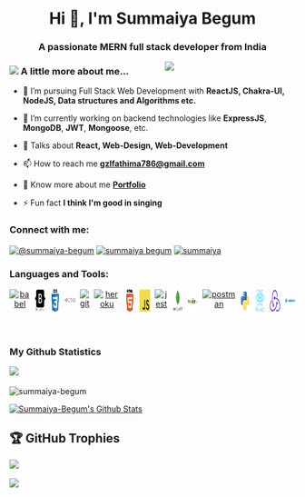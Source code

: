  
<h1 align="center">Hi 👋, I'm Summaiya Begum</h1>

<h3 align="center">A passionate MERN full stack developer from India</h3>
<img align='right' src="https://miro.medium.com/max/1050/1*qdAW1TjCN57h1lbuuzvchg.gif" width="230">

### <img src="https://media.giphy.com/media/VgCDAzcKvsR6OM0uWg/giphy.gif" width="50"> A little more about me...
- 🌱 I’m pursuing Full Stack Web Development with **ReactJS, Chakra-UI, NodeJS, Data structures and Algorithms etc.**

- 🔭 I’m currently working on backend technologies like **ExpressJS**, **MongoDB**, **JWT**, **Mongoose**, etc.

- 💬 Talks about **React, Web-Design, Web-Development**

- 📫 How to reach me **gzlfathima786@gmail.com**

- 🔭 Know more about me **[Portfolio](https://Summaiya-Begum.github.io/)**



- ⚡ Fun fact **I think I'm good in singing**

<h3 align="left">Connect with me:</h3>
<p align="left">
<a href="https://codepen.io/summaiya-begum" target="blank"><img align="center" src="https://raw.githubusercontent.com/rahuldkjain/github-profile-readme-generator/master/src/images/icons/Social/codepen.svg" alt="@summaiya-begum" height="30" width="40" /></a>
<a href="https://www.linkedin.com/in/summaiya23/" target="blank"><img align="center" src="https://raw.githubusercontent.com/rahuldkjain/github-profile-readme-generator/master/src/images/icons/Social/linked-in-alt.svg" alt="summaiya begum" height="30" width="40" /></a>
<a href="https://codesandbox.com/summaiya" target="blank"><img align="center" src="https://raw.githubusercontent.com/rahuldkjain/github-profile-readme-generator/master/src/images/icons/Social/codesandbox.svg" alt="summaiya" height="30" width="40" /></a>
</p>

<h3 align="left">Languages and Tools:</h3>


<div align="center" style="display:flex; gap:8px">
  <a href="https://babeljs.io/" target="_blank" rel="noreferrer"> <img src="https://www.vectorlogo.zone/logos/babeljs/babeljs-icon.svg" alt="babel" width="40" height="40"/> </a>
  <a href="https://getbootstrap.com" target="_blank" rel="noreferrer"> <img src="https://raw.githubusercontent.com/devicons/devicon/master/icons/bootstrap/bootstrap-plain-wordmark.svg" alt="bootstrap" width="40" height="40"/> </a>
  <a href="https://www.w3schools.com/css/" target="_blank" rel="noreferrer"> <img src="https://raw.githubusercontent.com/devicons/devicon/master/icons/css3/css3-original-wordmark.svg" alt="css3" width="40" height="40"/> </a>
  <a href="https://expressjs.com" target="_blank" rel="noreferrer"> <img src="https://raw.githubusercontent.com/devicons/devicon/master/icons/express/express-original-wordmark.svg" alt="express" width="40" height="40"/> </a>
  <a href="https://git-scm.com/" target="_blank" rel="noreferrer"> <img src="https://www.vectorlogo.zone/logos/git-scm/git-scm-icon.svg" alt="git" width="40" height="40"/> </a>
  <a href="https://heroku.com" target="_blank" rel="noreferrer"> <img src="https://www.vectorlogo.zone/logos/heroku/heroku-icon.svg" alt="heroku" width="40" height="40"/> </a>
  <a href="https://www.w3.org/html/" target="_blank" rel="noreferrer"> <img src="https://raw.githubusercontent.com/devicons/devicon/master/icons/html5/html5-original-wordmark.svg" alt="html5" width="40" height="40"/> </a>
  <a href="https://developer.mozilla.org/en-US/docs/Web/JavaScript" target="_blank" rel="noreferrer"> <img src="https://raw.githubusercontent.com/devicons/devicon/master/icons/javascript/javascript-original.svg" alt="javascript" width="40" height="40"/> </a>
  <a href="https://jestjs.io" target="_blank" rel="noreferrer"> <img src="https://www.vectorlogo.zone/logos/jestjsio/jestjsio-icon.svg" alt="jest" width="40" height="40"/> </a>
  <a href="https://www.mongodb.com/" target="_blank" rel="noreferrer"> <img src="https://raw.githubusercontent.com/devicons/devicon/master/icons/mongodb/mongodb-original-wordmark.svg" alt="mongodb" width="40" height="40"/> </a>
  <a href="https://nodejs.org" target="_blank" rel="noreferrer"> <img src="https://raw.githubusercontent.com/devicons/devicon/master/icons/nodejs/nodejs-original-wordmark.svg" alt="nodejs" width="40" height="40"/> </a>
  <a href="https://postman.com" target="_blank" rel="noreferrer"> <img src="https://www.vectorlogo.zone/logos/getpostman/getpostman-icon.svg" alt="postman" width="40" height="40"/> </a> 
  <a href="https://www.python.org" target="_blank" rel="noreferrer"> <img src="https://raw.githubusercontent.com/devicons/devicon/master/icons/python/python-original.svg" alt="python" width="40" height="40"/> </a>
  <a href="https://reactjs.org/" target="_blank" rel="noreferrer"> <img src="https://raw.githubusercontent.com/devicons/devicon/master/icons/react/react-original-wordmark.svg" alt="react" width="40" height="40"/> </a>
  <a href="https://redux.js.org" target="_blank" rel="noreferrer"> <img src="https://raw.githubusercontent.com/devicons/devicon/master/icons/redux/redux-original.svg" alt="redux" width="40" height="40"/> </a>
  <a href="https://webpack.js.org" target="_blank" rel="noreferrer"> <img src="https://raw.githubusercontent.com/devicons/devicon/d00d0969292a6569d45b06d3f350f463a0107b0d/icons/webpack/webpack-original-wordmark.svg" alt="webpack" width="40" height="40"/> </a>
</div>
<br/>
<br/>

<h3>My Github Statistics </h3>

<!-- contributions  -->
<!-- <img  src="https://github-readme-stats.vercel.app/api?username=summaiya-begum&&show_icons=true&theme=radical"/> -->
  

<img height="150px" src="https://github-readme-stats.vercel.app/api/top-langs/?username=summaiya-begum&hide_title=false&hide_border=true&layout=compact&langs_count=6&exclude_repo=comp426,Redventures-Movie-Quotes&text_color=000&icon_color=fff&bg_color=0,52fa5a,4dfcff,c64dff&theme=graywhite" />


<br>
<p><img align="center" src="https://github-readme-streak-stats.herokuapp.com?user=summaiya-begum&theme=dracula&hide_border=true" alt="summaiya-begum"/></p>
<p >
            <a href="https://github.com/Summaiya-Begum/github-readme-stats"><img alt="Summaiya-Begum's Github Stats" src="https://github-readme-stats.vercel.app/api?username=Summaiya-Begum&show_icons=true&count_private=true&theme=react&hide_border=true&bg_color=0D1117" /></a>
          </p>



<!-- <img alt="Summaiya's Activity Graph" src="https://activity-graph.herokuapp.com/graph?username=Summaiya-Begum&bg_color=0D1117&color=5BCDEC&line=5BCDEC&point=FFFFFF&hide_border=true" /> -->



## 🏆 GitHub Trophies
![](https://github-profile-trophy.vercel.app/?username=summaiya-begum&theme=monokai&no-frame=false&no-bg=false&margin-w=4)



[![](https://visitcount.itsvg.in/api?id=summaiya-begum&icon=0&color=10)](https://visitcount.itsvg.in)
